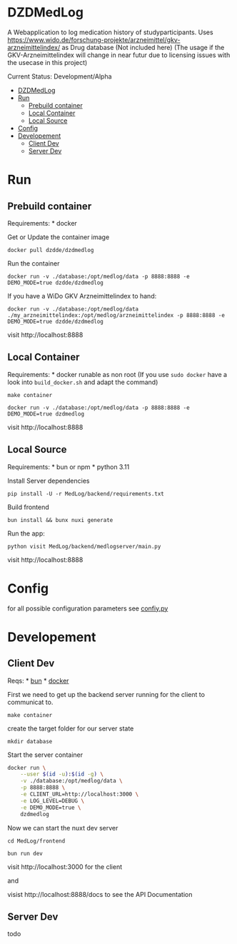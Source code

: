 # DZDMedLog

A Webapplication to log medication history of studyparticipants.
Uses https://www.wido.de/forschung-projekte/arzneimittel/gkv-arzneimittelindex/ as Drug database (Not included here)
(The usage if the GKV-Arzneimittelindex will change in near futur due to licensing issues with the usecase in this project)

Current Status: Development/Alpha

- [DZDMedLog](#dzdmedlog)
- [Run](#run)
  - [Prebuild container](#prebuild-container)
  - [Local Container](#local-container)
  - [Local Source](#local-source)
- [Config](#config)
- [Developement](#developement)
  - [Client Dev](#client-dev)
  - [Server Dev](#server-dev)


# Run

## Prebuild container

Requirements:
    * docker

Get or Update the container image

`docker pull dzdde/dzdmedlog`

Run the container

`docker run -v ./database:/opt/medlog/data -p 8888:8888 -e DEMO_MODE=true dzdde/dzdmedlog`

If you have a WiDo GKV Arzneimittelindex to hand:

`docker run -v ./database:/opt/medlog/data ./my_arzneimittelindex:/opt/medlog/arzneimittelindex -p 8888:8888 -e DEMO_MODE=true dzdde/dzdmedlog`

visit http://localhost:8888

## Local Container

Requirements:
    * docker runable as non root (If you use `sudo docker` have a look into `build_docker.sh` and adapt the command)

`make container`

`docker run -v ./database:/opt/medlog/data -p 8888:8888 -e DEMO_MODE=true dzdmedlog`

visit http://localhost:8888

## Local Source

Requirements:
    * bun or npm
    * python 3.11

Install Server dependencies

`pip install -U -r MedLog/backend/requirements.txt`

Build frontend

`bun install && bunx nuxi generate`

Run the app:

`python visit MedLog/backend/medlogserver/main.py`

visit http://localhost:8888


# Config

for all possible configuration parameters see [confiy.py](MedLog/backend/medlogserver/config.py)

# Developement


## Client Dev

Reqs:
    * [bun](https://bun.sh/docs/installation#installing)
    * [docker](https://docs.docker.com/engine/install/)


First we need to get up the backend server running for the client to communicat to.

`make container`

create the target folder for our server state

`mkdir database`

Start the server container

```bash
docker run \
    --user $(id -u):$(id -g) \
    -v ./database:/opt/medlog/data \
    -p 8888:8888 \
    -e CLIENT_URL=http://localhost:3000 \
    -e LOG_LEVEL=DEBUG \
    -e DEMO_MODE=true \
    dzdmedlog
```

Now we can start the nuxt dev server

`cd MedLog/frontend`

`bun run dev`

visit http://localhost:3000 for the client

and

visist http://localhost:8888/docs to see the API Documentation

## Server Dev

todo